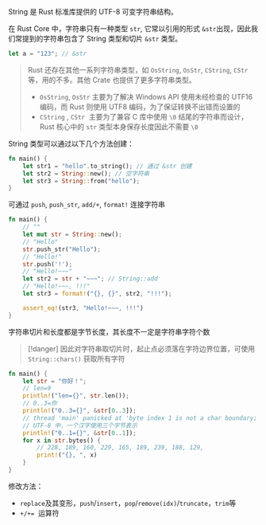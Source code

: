 ​String​ 是 Rust 标准库提供的 UTF-8 可变字符串结构。

在 Rust Core 中，字符串只有一种类型 `str`​, 它常以引用的形式 `&str`​ 出现，因此我们常提到的字符串包含了 String​ 类型和切片 `&str`​ 类型。

```rust
let a = "123"; // &str
```

> Rust 还存在其他一系列字符串类型，如 `OsString`​, `OsStr`​, `CString`​, `CStr`​ 等，用的不多。其他 Crate 也提供了更多字符串类型。
> 
> - `OsString`​, `OsStr`​ 主要为了解决 Windows API 使用未经检查的 UTF16 编码，而 Rust 则使用 UTF8 编码，为了保证转换不出错而设置的
> - `CString` ​, `CStr` ​ 主要为了兼容 C 库中使用 `\0` 结尾的字符串而设计，Rust 核心中的 `str` ​ 类型本身保存长度因此不需要 `\0`

String 类型可以通过以下几个方法创建：

```rust
fn main() {
    let str1 = "hello".to_string(); // 通过 &str 创建
    let str2 = String::new(); // 空字符串
    let str3 = String::from("hello"); 
}
```

可通过 `push`​, `push_str`​, `add​/+`​, `format!`​ 连接字符串

```rust
fn main() {
    // ""
    let mut str = String::new();
    // "Hello"
    str.push_str("Hello");
    // "Hello!"
    str.push('!');
    // "Hello!~~~"
    let str2 = str + "~~~"; // String::add
    // "Hello!~~~, !!!"
    let str3 = format!("{}, {}", str2, "!!!");

    assert_eq!(str3, "Hello!~~~, !!!")
}
```

字符串切片和长度都是字节长度，其长度不一定是字符串字符个数

> [!danger]
> 因此对字符串取切片时，起止点必须落在字符边界位置，可使用 `String::chars()​​` 获取所有字符

```rust
fn main() {
    let str = "你好！";
    // len=9
    println!("len={}", str.len());
    // 0..3=你
    println!("0..3={}", &str[0..3]);
    // thread 'main' panicked at 'byte index 1 is not a char boundary; it is inside '你' (bytes 0..3) of `你好！`', src\main.rs:5:26
    // UTF-8 中，一个汉字使用三个字节表示
    println!("0..1={}", &str[0..1]);
    for x in str.bytes() {
        // 228, 189, 160, 229, 165, 189, 239, 188, 129, 
        print!("{}, ", x)
    }
}
```

修改方法：

- ​`replace`​ 及其变形，`push`​/`insert`​，`pop`​/`remove(idx)​`/`truncate`​，`trim`​ 等
- `+​/+=` ​ 运算符